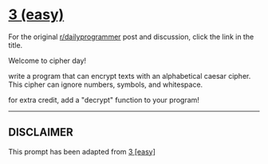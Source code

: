 # [3 (easy)](https://www.reddit.com/r/dailyprogrammer/comments/pkw2m/2112012_challenge_3_easy/)

For the original [r/dailyprogrammer](https://www.reddit.com/r/dailyprogrammer/) post and discussion, click the link in the title.

Welcome to cipher day!

write a program that can encrypt texts with an alphabetical caesar cipher. This cipher can ignore numbers, symbols, and whitespace.

for extra credit, add a "decrypt" function to your program!


----
## **DISCLAIMER**
This prompt has been adapted from [3 [easy]](https://www.reddit.com/r/dailyprogrammer/comments/pkw2m/2112012_challenge_3_easy/
)
